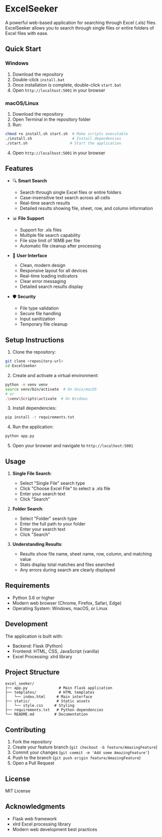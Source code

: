 # ExcelSeeker

A powerful web-based application for searching through Excel (.xls) files. ExcelSeeker allows you to search through single files or entire folders of Excel files with ease.

## Quick Start

### Windows

1. Download the repository
2. Double-click `install.bat`
3. Once installation is complete, double-click `start.bat`
4. Open `http://localhost:5001` in your browser

### macOS/Linux

1. Download the repository
2. Open Terminal in the repository folder
3. Run:

```bash
chmod +x install.sh start.sh  # Make scripts executable
./install.sh                  # Install dependencies
./start.sh                   # Start the application
```

4. Open `http://localhost:5001` in your browser

## Features

- 🔍 **Smart Search**

  - Search through single Excel files or entire folders
  - Case-insensitive text search across all cells
  - Real-time search results
  - Detailed results showing file, sheet, row, and column information

- 📊 **File Support**

  - Support for .xls files
  - Multiple file search capability
  - File size limit of 16MB per file
  - Automatic file cleanup after processing

- 🎨 **User Interface**

  - Clean, modern design
  - Responsive layout for all devices
  - Real-time loading indicators
  - Clear error messaging
  - Detailed search results display

- 🛡️ **Security**
  - File type validation
  - Secure file handling
  - Input sanitization
  - Temporary file cleanup

## Setup Instructions

1. Clone the repository:

```bash
git clone <repository-url>
cd ExcelSeeker
```

2. Create and activate a virtual environment:

```bash
python -m venv venv
source venv/bin/activate  # On Unix/macOS
# or
.\venv\Scripts\activate  # On Windows
```

3. Install dependencies:

```bash
pip install -r requirements.txt
```

4. Run the application:

```bash
python app.py
```

5. Open your browser and navigate to `http://localhost:5001`

## Usage

1. **Single File Search**:

   - Select "Single File" search type
   - Click "Choose Excel File" to select a .xls file
   - Enter your search text
   - Click "Search"

2. **Folder Search**:

   - Select "Folder" search type
   - Enter the full path to your folder
   - Enter your search text
   - Click "Search"

3. **Understanding Results**:
   - Results show file name, sheet name, row, column, and matching value
   - Stats display total matches and files searched
   - Any errors during search are clearly displayed

## Requirements

- Python 3.6 or higher
- Modern web browser (Chrome, Firefox, Safari, Edge)
- Operating System: Windows, macOS, or Linux

## Development

The application is built with:

- Backend: Flask (Python)
- Frontend: HTML, CSS, JavaScript (vanilla)
- Excel Processing: xlrd library

## Project Structure

```
excel_seeker/
├── app.py              # Main Flask application
├── templates/          # HTML templates
│   └── index.html     # Main interface
├── static/            # Static assets
│   └── style.css     # Styling
├── requirements.txt   # Python dependencies
└── README.md         # Documentation
```

## Contributing

1. Fork the repository
2. Create your feature branch (`git checkout -b feature/AmazingFeature`)
3. Commit your changes (`git commit -m 'Add some AmazingFeature'`)
4. Push to the branch (`git push origin feature/AmazingFeature`)
5. Open a Pull Request

## License

MIT License

## Acknowledgments

- Flask web framework
- xlrd Excel processing library
- Modern web development best practices
